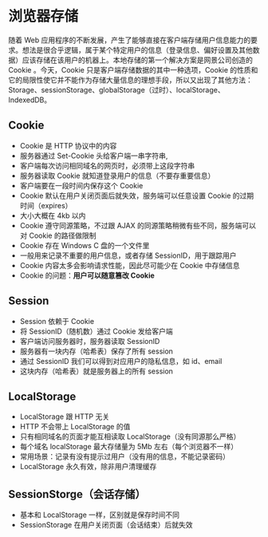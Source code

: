 # 浏览器存储

随着 Web 应用程序的不断发展，产生了能够直接在客户端存储用户信息能力的要求。想法是很合乎逻辑，属于某个特定用户的信息（登录信息、偏好设置及其他数据）应该存储在该用户的机器上。本地存储的第一个解决方案是网景公司创造的 Cookie 。今天，Cookie 只是客户端存储数据的其中一种选项，Cookie 的性质和它的局限性使它并不能作为存储大量信息的理想手段，所以又出现了其他方法：Storage、sessionStorage、globalStorage（过时）、localStorage、IndexedDB。

## Cookie

- Cookie 是 HTTP 协议中的内容
- 服务器通过 Set-Cookie 头给客户端一串字符串,
- 客户端每次访问相同域名的网页时，必须带上这段字符串
- 服务器读取 Cookie 就知道登录用户的信息（不要存重要信息）
- 客户端要在一段时间内保存这个 Cookie
- Cookie 默认在用户关闭页面后就失效，服务端可以任意设置 Cookie 的过期时间（expires）
- 大小大概在 4kb 以内
- Cookie 遵守同源策略，不过跟 AJAX 的同源策略稍微有些不同，服务端可以对 Cookie 的路径做限制
- Cookie 存在 Windows C 盘的一个文件里
- 一般用来记录不重要的用户信息，或者存储 SessionID，用于跟踪用户
- Cookie 内容太多会影响请求性能，因此尽可能少在 Cookie 中存储信息
- Cookie 的问题：**用户可以随意篡改 Cookie**

## Session

- Session 依赖于 Cookie
- 将 SessionID（随机数）通过 Cookie 发给客户端
- 客户端访问服务器时，服务器读取 SessionID
- 服务器有一块内存（哈希表）保存了所有 session
- 通过 SessionID 我们可以得到对应用户的隐私信息，如 id、email
- 这块内存（哈希表）就是服务器上的所有 session

## LocalStorage

- LocalStorage 跟 HTTP 无关
- HTTP 不会带上 LocalStorage 的值
- 只有相同域名的页面才能互相读取 LocalStorage（没有同源那么严格）
- 每个域名 localStorage 最大存储量为 5Mb 左右（每个浏览器不一样）
- 常用场景：记录有没有提示过用户（没有用的信息，不能记录密码）
- LocalStorage 永久有效，除非用户清理缓存

## SessionStorge（会话存储）

- 基本和 LocalStorage 一样，区别就是保存时间不同
- SessionStorage 在用户关闭页面（会话结束）后就失效
